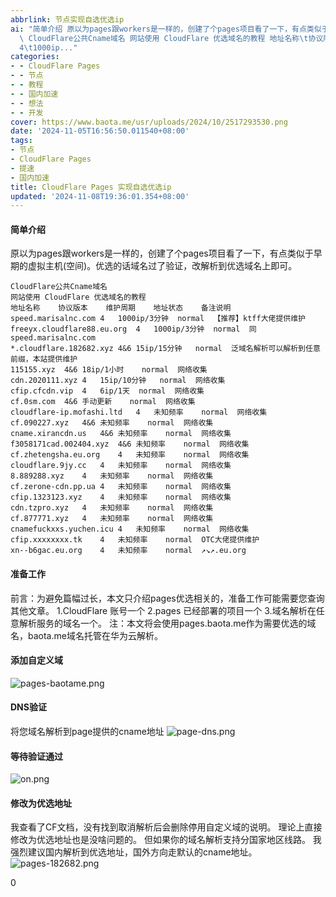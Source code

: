 ```yaml
---
abbrlink: 节点实现自选优选ip
ai: "简单介绍 原以为pages跟workers是一样的，创建了个pages项目看了一下，有点类似于早期的虚拟主机(空间)。优选的话域名过了验证，改解析到优选域名上即可。\
  \ CloudFlare公共Cname域名 网站使用 CloudFlare 优选域名的教程 地址名称\t协议版本\t维护周期\t地址状态\t备注说明 speed.marisalnc.com\t\
  4\t1000ip..."
categories:
- - CloudFlare Pages
- - 节点
- - 教程
- - 国内加速
- - 想法
- - 开发
cover: https://www.baota.me/usr/uploads/2024/10/2517293530.png
date: '2024-11-05T16:56:50.011540+08:00'
tags:
- 节点
- CloudFlare Pages
- 提速
- 国内加速
title: CloudFlare Pages 实现自选优选ip
updated: '2024-11-08T19:36:01.354+08:00'
---
```

#### 简单介绍

原以为pages跟workers是一样的，创建了个pages项目看了一下，有点类似于早期的虚拟主机(空间)。优选的话域名过了验证，改解析到优选域名上即可。

```
CloudFlare公共Cname域名
网站使用 CloudFlare 优选域名的教程
地址名称	协议版本	维护周期	地址状态	备注说明
speed.marisalnc.com	4	1000ip/3分钟	normal	【推荐】ktff大佬提供维护
freeyx.cloudflare88.eu.org	4	1000ip/3分钟	normal	同speed.marisalnc.com
*.cloudflare.182682.xyz	4&6	15ip/15分钟	normal	泛域名解析可以解析到任意前缀，本站提供维护
115155.xyz	4&6	18ip/1小时	normal	网络收集
cdn.2020111.xyz	4	15ip/10分钟	normal	网络收集
cfip.cfcdn.vip	4	6ip/1天	normal	网络收集
cf.0sm.com	4&6	手动更新	normal	网络收集
cloudflare-ip.mofashi.ltd	4	未知频率	normal	网络收集
cf.090227.xyz	4&6	未知频率	normal	网络收集
cname.xirancdn.us	4&6	未知频率	normal	网络收集
f3058171cad.002404.xyz	4&6	未知频率	normal	网络收集
cf.zhetengsha.eu.org	4	未知频率	normal	网络收集
cloudflare.9jy.cc	4	未知频率	normal	网络收集
8.889288.xyz	4	未知频率	normal	网络收集
cf.zerone-cdn.pp.ua	4	未知频率	normal	网络收集
cfip.1323123.xyz	4	未知频率	normal	网络收集
cdn.tzpro.xyz	4	未知频率	normal	网络收集
cf.877771.xyz	4	未知频率	normal	网络收集
cnamefuckxxs.yuchen.icu	4	未知频率	normal	网络收集
cfip.xxxxxxxx.tk	4	未知频率	normal	OTC大佬提供维护
xn--b6gac.eu.org	4	未知频率	normal	↗↘↗.eu.org
```

#### 准备工作

前言：为避免篇幅过长，本文只介绍pages优选相关的，准备工作可能需要您查询其他文章。
1.CloudFlare 账号一个
2.pages 已经部署的项目一个
3.域名解析在任意解析服务的域名一个。
注：本文将会使用pages.baota.me作为需要优选的域名，baota.me域名托管在华为云解析。

#### 添加自定义域

![pages-baotame.png](https://www.baota.me/usr/uploads/2024/10/2517293530.png "pages-baotame.png")

#### DNS验证

将您域名解析到page提供的cname地址
![page-dns.png](https://www.baota.me/usr/uploads/2024/10/983170240.png "page-dns.png")

#### 等待验证通过

![on.png](https://www.baota.me/usr/uploads/2024/10/3088367770.png "on.png")

#### 修改为优选地址

我查看了CF文档，没有找到取消解析后会删除停用自定义域的说明。
理论上直接修改为优选地址也是没啥问题的。
但如果你的域名解析支持分国家地区线路。
我强烈建议国内解析到优选地址，国外方向走默认的cname地址。
![pages-182682.png](https://www.baota.me/usr/uploads/2024/10/1954513842.png "pages-182682.png")

0
